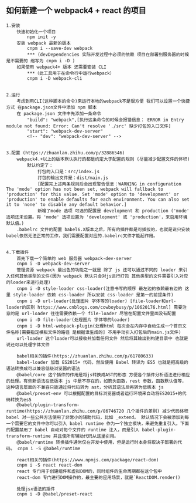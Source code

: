 ## 如何新建一个 webpack4 + react 的项目

    1.安装
        快速初始化一个项目
            npm init -y
        安装 webpack 最新的版本
            cnpm i --save-dev webpack
            *** (devDependencies 实际开发过程中必须的依赖 项目在部署到服务器的时候是不需要的 缩写为 cnpm i -D )
        如果使用 webpack4+ 版本 还需要安装 CLI
        	***（此工具用于在命令行中运行webpack）
            cnpm i -D webpack-cli


    2.运行
        考虑到用CLI(这种脚本的命令)来运行本地的webpack不是很方便 我们可以设置一个快捷方式 在package.json文件中添加 npm 脚本
        在 package.json 文件中先添加一条命令
            "build": "webpack",[执行这条命令的时候会报错信息： ERROR in Entry module not found: Error: Can't resolve './src' 缺少打包的入口文件]
            "start": "webpack-dev-server"
            <!-- "dev": "webpack-dev-server" -->


    3.配置 (https://zhuanlan.zhihu.com/p/32886546)
        webpack4.+以上的版本默认执行的都是约定大于配置的规则 (尽量减少配置文件的体积)
            默认约定了：
                打包的入口是：src/index.js
                打包的输出文件是：dist/main.js
                [配置完上述两条规则后会出现警告信息：WARNING in configuration The 'mode' option has not been set, webpack will fallback to 'production' for this value. Set 'mode' option to 'development' or 'production' to enable defaults for each environment. You can also set it to 'none' to disable any default behavior.]
                新增了mode 选项 可选的配置是 development 和 production ('mode' 选项还未设置。将 'mode' 选项设置为 'development' 或 'production'，来启用环境默认值。)
        .babelrc 文件的配置 babel6.X版本之后，所有的插件都是可插拔的，也就是说只安装babel依然无法正常的工作，我们需要配置对应的.babelrc文件才能起作用。


    4.下载插件
        首先下载一个简单的 web 服务器 webpack-dev-server
        cnpm i -D webpack-dev-server
        管理资源 webpack 最出色的功能之一就是 除了 js 还可以通过不同的 loader 来引入任何其他类型的文件(因为 webpack 默认只会对js进行打包 其他类型的文件需要引入对应的loader来进行处理)
        cnpm i -D style-loader css-loader(注意书写的顺序 最左边的依赖最右边的 这里 style-loader 依赖 css-loader 所以安装 css-loader 是第一的前提条件)
        cnpm i -D url-loader(处理图片 字体等的loader) [file-loader和url-loader的区别 https://www.cnblogs.com/cowboybusy/p/10620176.html] 需要注意的是 url-loader 往往需要依赖一个 file-loader 尽管在配置文件里面没有配置
        cnpm i -D file-loader(处理图片 字体等的loader)
        cnpm i -D html-webpack-plugin(处理html 每次会在内存中自动生成一个首页文件名称[需要指定模板文件的路径 是根据谁生成的] 不用手动引入打包后的main.js文件)
        url-loader 这个loader可以接收并加载任何文件 然后将其输出到构建目录中 也就是说还可以处理字体文件

        babel相关的插件(https://zhuanlan.zhihu.com/p/61780633)
        babel-loader 加载 ES2015+ 代码，然后使用 Babel 转译为 ES5 也就是把高级的语法转换成可以兼容低级浏览器的语法
        @babel/core 这个插件的作用是将js转换成AST的形态 方便各个插件分析语法进行相应的处理。有些新语法在低版本 js 中是不存在的，如箭头函数，rest 参数，函数默认值等，这种语言层面的不兼容只能通过将代码转为 ast，分析其语法后再转为低版本 js
        @babel/preset-env 可以根据配置的目标浏览器或者运行环境来自动将ES2015+的代码转换为es5
        @babel/plugin-transform-runtime(https://zhuanlan.zhihu.com/p/86746720 几个插件的差别) 减少代码体积 babel 对一些公共方法使用了非常小的辅助代码，比如 _extend。 默认情况下会被添加到每一个需要它的文件中你可以引入 babel runtime 作为一个独立模块，来避免重复引入。下面的配置禁用了 babel 自动对每个文件的 runtime 注入，而是引入 babel-plugin-transform-runtime 并且使所有辅助代码从这里引用。
        @babel/runtime 转换插件通常仅在开发中使用，但是运行时本身将取决于部署的代码。 cnpm i -S @babel/runtime

        react相关的插件(https://www.npmjs.com/package/react-dom)
        cnpm i -S react react-dom
        react 专门用于创建组件和虚拟DOM的，同时组件的生命周期都在这个包中
        react-dom 专门进行DOM操作的，最主要的应用场景，就是`ReactDOM.render()

        处理jsx语法的插件
        cnpm i -D @babel/preset-react



